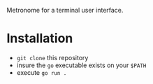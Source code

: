 Metronome for a terminal user interface.

# Installation
* `git clone` this repository
* insure the `go` executable exists on your `$PATH`
* execute `go run .`
